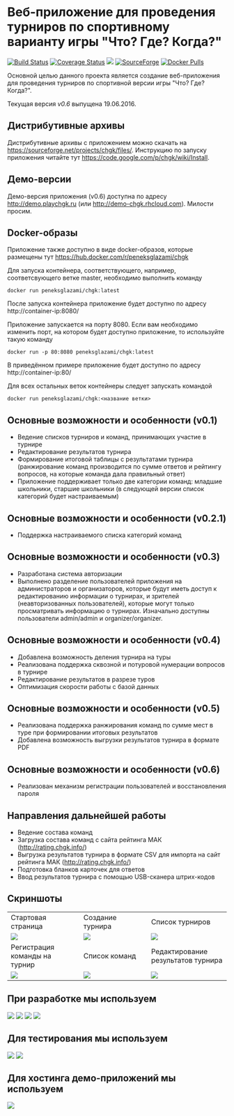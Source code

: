 # Веб-приложение для проведения турниров по спортивному варианту игры "Что? Где? Когда?"

[![Build Status](https://travis-ci.org/peneksglazami/chgk.svg?branch=master)](https://travis-ci.org/peneksglazami/chgk)
[![Coverage Status](https://coveralls.io/repos/peneksglazami/chgk/badge.svg?branch=master&service=github)](https://coveralls.io/github/peneksglazami/chgk?branch=master)
[![](https://img.shields.io/badge/License-Apache%202-blue.svg)](LICENSE)
[![SourceForge](https://img.shields.io/sourceforge/dt/chgk.svg)](http://sourceforge.net/projects/chgk/files/)
[![Docker Pulls](https://img.shields.io/docker/pulls/peneksglazami/chgk.svg)](https://hub.docker.com/r/peneksglazami/chgk)

Основной целью данного проекта является создание веб-приложения для проведения турниров по спортивной версии игры "Что? Где? Когда?".

Текущая версия *v0.6* выпущена 19.06.2016.

Дистрибутивные архивы
-----
Дистрибутивные архивы с приложением можно скачать на https://sourceforge.net/projects/chgk/files/.
Инструкцию по запуску приложения читайте тут https://code.google.com/p/chgk/wiki/Install.

Демо-версии
-----
Демо-версия приложения (v0.6) доступна по адресу http://demo.playchgk.ru (или http://demo-chgk.rhcloud.com). Милости просим.

Docker-образы
-----
Приложение также доступно в виде docker-образов, которые размещены тут https://hub.docker.com/r/peneksglazami/chgk

Для запуска контейнера, соответствующего, например, соответсвующего ветке master, необходимо выполнить команду
```
docker run peneksglazami/chgk:latest
```
После запуска контейнера приложение будет доступно по адресу http://container-ip:8080/

Приложение запускается на порту 8080. Если вам необходимо изменить порт, на котором будет доступно приложение, то используйте такую команду
```
docker run -p 80:8080 peneksglazami/chgk:latest
```
В приведённом примере приложение будет доступно по адресу http://container-ip:80/

Для всех остальных веток контейнеры следует запускать командой
```
docker run peneksglazami/chgk:<название ветки>
```

Основные возможности и особенности (v0.1)
-----
  * Ведение списков турниров и команд, принимающих участие в турнире
  * Редактирование результатов турнира
  * Формирование итоговой таблицы с результатами турнира (ранжирование команд производится по сумме ответов и рейтингу вопросов, на которые команда дала правильный ответ)
  * Приложение поддерживает только две категории команд: младшие школьники, старшие школьники (в следующей версии список категорий будет настраиваемым)

Основные возможности и особенности (v0.2.1)
-----
  * Поддержка настраиваемого списка категорий команд

Основные возможности и особенности (v0.3)
-----
  * Разработана система авторизации
  * Выполнено разделение пользователей приложения на администраторов и организаторов, которые будут иметь доступ к редактированию информации о турнирах, и зрителей (неавторизованных пользователей), которые могут только просматривать информацию о турнирах. Изначально доступны пользователи admin/admin и organizer/organizer.

Основные возможности и особенности (v0.4)
-----
  * Добавлена возможность деления турнира на туры
  * Реализована поддержка сквозной и потуровой нумерации вопросов в турнире
  * Редактирование результатов в разрезе туров
  * Оптимизация скорости работы с базой данных

Основные возможности и особенности (v0.5)
-----
  * Реализована поддержка ранжирования команд по сумме мест в туре при формировании итоговых результатов
  * Добавлена возможность выгрузки результатов турнира в формате PDF

Основные возможности и особенности (v0.6)
-----
  * Реализован механизм регистрации пользователей и восстановления пароля

Направления дальнейшей работы
-----
  * Ведение состава команд
  * Загрузка состава команд с сайта рейтинга МАК (http://rating.chgk.info/)
  * Выгрузка результатов турнира в формате CSV для импорта на сайт рейтинга МАК (http://rating.chgk.info/)
  * Подготовка бланков карточек для ответов
  * Ввод результатов турнира с помощью USB-сканера штрих-кодов

Скриншоты
-----
<table>
  <tr>
    <td width="200px">Стартовая страница</td>
    <td width="200px">Создание турнира</td>
    <td width="200px">Список турниров</td>
  </tr>
  <tr>
    <td>
      <a href="https://a.fsdn.com/con/app/proj/chgk/screenshots/page1.png"><img src="https://a.fsdn.com/con/app/proj/chgk/screenshots/page1.png/182/137"/></a>
    </td>
    <td>
    <a href="https://a.fsdn.com/con/app/proj/chgk/screenshots/page2.png"><img src="https://a.fsdn.com/con/app/proj/chgk/screenshots/page2.png/182/137"/></a>
    </td>
    <td>
<a href="https://a.fsdn.com/con/app/proj/chgk/screenshots/page3.png"><img src="https://a.fsdn.com/con/app/proj/chgk/screenshots/page3.png/182/137"/></a>
    </td>
  </tr>
  <tr>
    <td>Регистрация команды на турнир</td>
    <td>Список команд</td>
    <td>Редактирование результатов турнира</td>
  </tr>
  <tr>
    <td>
<a href="https://a.fsdn.com/con/app/proj/chgk/screenshots/page4.png"><img src="https://a.fsdn.com/con/app/proj/chgk/screenshots/page4.png/182/137"/></a>
    </td>
    <td>
<a href="https://a.fsdn.com/con/app/proj/chgk/screenshots/page5.png"><img src="https://a.fsdn.com/con/app/proj/chgk/screenshots/page5.png/182/137"/></a>
    </td>
    <td>
<a href="https://a.fsdn.com/con/app/proj/chgk/screenshots/page6.png"><img src="https://a.fsdn.com/con/app/proj/chgk/screenshots/page6.png/182/137"/></a>
    </td>
  </tr>
</table>

При разработке мы используем
-----
<a href="http://www.jetbrains.com/idea/"><img src="https://resources.jetbrains.com/assets/banners/jetbrains-com/intellij-idea/idea468x60_white.gif"/></a>
<a href="http://projects.spring.io/spring-framework/"><img src="http://assets.spring.io/drupal/files/header/logo-spring-103x60.png"/></a>
<a href="http://www.hibernate.org/"><img src="https://forum.hibernate.org/styles/hibernate/imageset/site_logo.gif"/></a>
<a href="http://struts.apache.org/"><img src="http://upload.wikimedia.org/wikipedia/commons/e/e9/Struts.png"/></a>

Для тестирования мы используем
-----
<a href="http://selenide.org/"><img src="http://ru.selenide.org/images/selenide-logo-big.png"/></a>
<a href="http://mockito.org/"><img src="https://upload.wikimedia.org/wikipedia/commons/2/2c/Mockito_Logo.png"/></a>

Для хостинга демо-приложений мы используем
-----
<a href="http://openshift.com/"><img src="https://mirror.openshift.com/pub/openshift/logo/openshift_logo_wide_blk250.png"/></a>
